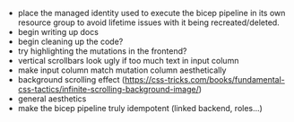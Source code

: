 - place the managed identity used to execute the bicep pipeline in its own resource group to avoid lifetime issues with it being recreated/deleted.
- begin writing up docs
- begin cleaning up the code?
- try highlighting the mutations in the frontend?
- vertical scrollbars look ugly if too much text in input column
- make input column match mutation column aesthetically
- background scrolling effect (https://css-tricks.com/books/fundamental-css-tactics/infinite-scrolling-background-image/)
- general aesthetics
- make the bicep pipeline truly idempotent (linked backend, roles...)